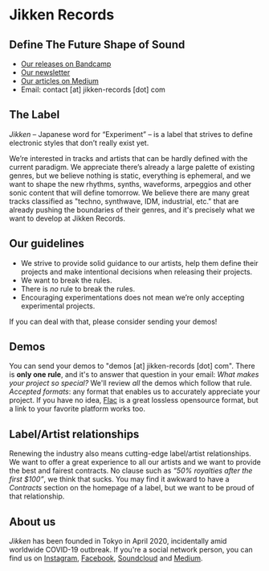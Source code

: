 # Jikken Records

## Define The Future Shape of Sound

* [Our releases on Bandcamp](http://releases.jikken-records.com)
* [Our newsletter](http://eepurl.com/gYPTpL)
* [Our articles on Medium](https://medium.com/jikken)
* Email: contact [at] jikken-records [dot] com


## The Label

_Jikken_ – Japanese word for “Experiment” – is a label that strives to define electronic styles that don’t really exist yet.

We’re interested in tracks and artists that can be hardly defined with the current paradigm.  We appreciate there’s already a large palette of existing genres, but we believe nothing is static, everything is ephemeral, and we want to shape the new rhythms, synths, waveforms, arpeggios and other sonic content that will define tomorrow.  We believe there are many great tracks classified as "techno, synthwave, IDM, industrial, etc." that are already pushing the boundaries of their genres, and it's precisely what we want to develop at Jikken Records.


## Our guidelines

  * We strive to provide solid guidance to our artists, help them define their projects and make intentional decisions when releasing their projects.
  * We want to break the rules.
  * There is _no_ rule to break the rules.
  * Encouraging experimentations does not mean we’re only accepting experimental projects.
  
If you can deal with that, please consider sending your demos!


## Demos

You can send your demos to "demos [at] jikken-records [dot] com". There is **only one rule**, and it's to answer that question in your email: _What makes your project so special?_ We'll review _all_ the demos which follow that rule.
*Accepted formats*: any format that enables us to accurately appreciate your project.  If you have no idea, [Flac](https://xiph.org/flac/) is a great lossless opensource format, but a link to your favorite platform works too.


## Label/Artist relationships

Renewing the industry also means cutting-edge label/artist relationships.  We want to offer a great experience to all our artists and we want to provide the best and fairest contracts.  No clause such as _“50% royalties after the first $100”_, we think that sucks.  You may find it awkward to have a _Contracts_ section on the homepage of a label, but we want to be proud of that relationship.


## About us

_Jikken_ has been founded in Tokyo in April 2020, incidentally amid worldwide COVID-19 outbreak. If you're a social network person, you can find us on [Instagram](https://instagram.com/jikkenrecords), [Facebook](https://facebook.com/jikkenrecords), [Soundcloud](https://soundcloud.com/jikkenrecords) and [Medium](https://medium.com/jikken).
